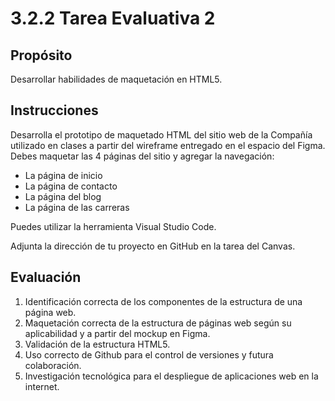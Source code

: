 # 3.2.2 Tarea Evaluativa 2
## Propósito
Desarrollar habilidades de maquetación en HTML5.

## Instrucciones
Desarrolla el prototipo de maquetado HTML del sitio web de la Compañía utilizado en clases a partir del wireframe entregado en el espacio del Figma. Debes maquetar las 4 páginas del sitio y agregar la navegación:

- La página de inicio
- La página de contacto
- La página del blog
- La página de las carreras

Puedes utilizar la herramienta Visual Studio Code.

Adjunta la dirección de tu proyecto en GitHub en la tarea del Canvas.

## Evaluación
1. Identificación correcta de los componentes de la estructura de una página web.
2. Maquetación correcta de la estructura de páginas web según su aplicabilidad y a partir del mockup en Figma.
3. Validación de la estructura HTML5.
4. Uso correcto de Github para el control de versiones y futura colaboración.
5. Investigación tecnológica para el despliegue de aplicaciones web en la internet.
